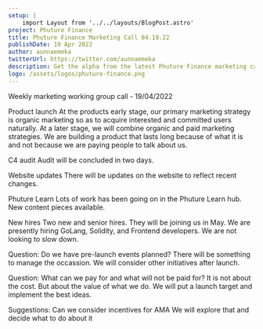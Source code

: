 ```yaml
---
setup: |
    import Layout from '../../layouts/BlogPost.astro'
project: Phuture Finance
title: Phuture Finance Marketing Call 04.19.22
publishDate: 19 Apr 2022
author: aunnaemeka
twitterUrl: https://twitter.com/aunnaemeka
description: Get the alpha from the latest Phuture Finance marketing call. Product launch, C4 audit, website updates, new hires and more! Coverage by aunnaemeka.
logo: /assets/logos/phuture-finance.png
---
```


Weekly marketing working group call - 19/04/2022

Product launch
At the products early stage, our primary marketing strategy is organic marketing so as to acquire interested and committed users naturally. At a later stage, we will combine organic and paid marketing strategies. We are building a product that lasts long because of what it is and not because we are paying people to talk about us.

C4 audit
Audit will be concluded in two days.

Website updates
There will be updates on the website to reflect recent changes.

Phuture Learn
Lots of work has been going on in the Phuture Learn hub. New content pieces available.

New hires
Two new and senior hires. They will be joining us in May. We are presently hiring GoLang, Solidity, and Frontend developers. We are not looking to slow down.

Question: Do we have pre-launch events planned?
There will be something to manage the occassion. We will consider other initiatives after launch.

Question: What can we pay for and what will not be paid for?
It is not about the cost. But about the value of what we do. We will put a launch target and implement the best ideas.

Suggestions: Can we consider incentives for AMA
We will explore that and decide what to do about it

